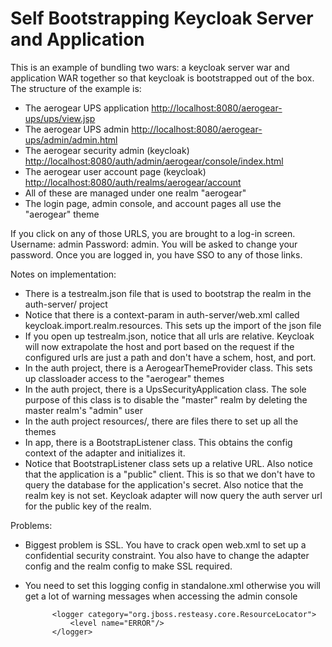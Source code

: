 Self Bootstrapping Keycloak Server and Application
==========================================================

This is an example of bundling two wars: a keycloak server war and application WAR together so that keycloak is bootstrapped out of the
box.  The structure of the example is:

* The aerogear UPS application [http://localhost:8080/aerogear-ups/ups/view.jsp](http://localhost:8080/aerogear-ups/ups/view.jsp)
* The aerogear UPS admin [http://localhost:8080/aerogear-ups/admin/admin.html](http://localhost:8080/aerogear-ups/admin/admin.html)
* The aerogear security admin (keycloak)  [http://localhost:8080/auth/admin/aerogear/console/index.html](http://localhost:8080/auth/admin/aerogear/console/index.html)
* The aerogear user account page (keycloak)  [http://localhost:8080/auth/realms/aerogear/account](http://localhost:8080/auth/realms/aerogear/account)
* All of these are managed under one realm "aerogear"
* The login page, admin console, and account pages all use the "aerogear" theme

If you click on any of those URLS, you are brought to a log-in screen.  Username: admin Password: admin.  You will be asked
to change your password.  Once you are logged in, you have SSO to any of those links.

Notes on implementation:

* There is a testrealm.json file that is used to bootstrap the realm in the auth-server/ project
* Notice that there is a context-param in auth-server/web.xml called keycloak.import.realm.resources.  This sets up the import of the json file
* If you open up testrealm.json, notice that all urls are relative.  Keycloak will now extrapolate the host and port based
on the request if the configured urls are just a path and don't have a schem, host, and port.
* In the auth project, there is a AerogearThemeProvider class.  This sets up classloader access to the "aerogear" themes
* In the auth project, there is a UpsSecurityApplication class.  The sole purpose of this class is to disable the "master"
  realm by deleting the master realm's "admin" user
* In the auth project resources/, there are files there to set up all the themes
* In app, there is a BootstrapListener class.  This obtains the config context of the adapter and initializes it.
* Notice that BootstrapListener class sets up a relative URL.  Also notice that the application is a "public" client.  This is so that
we don't have to query the database for the application's secret.  Also notice that the realm key is not set.  Keycloak adapter
will now query the auth server url for the public key of the realm.

Problems:
* Biggest problem is SSL.  You have to crack open web.xml to set up a confidential security constraint.  You also have
to change the adapter config and the realm config to make SSL required.
* You need to set this logging config in standalone.xml otherwise you will get a lot of warning messages when accessing the admin console

            <logger category="org.jboss.resteasy.core.ResourceLocator">
                <level name="ERROR"/>
            </logger>

